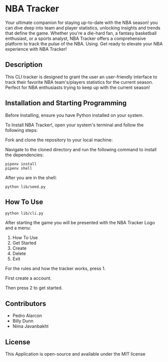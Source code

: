 # NBA Tracker

Your ultimate companion for staying up-to-date with the NBA season! you can dive deep into team and player statistics, unlocking insights and trends that define the game. Whether you're a die-hard fan, a fantasy basketball enthusiast, or a sports analyst, NBA Tracker offers a comprehensive platform to track the pulse of the NBA. Using. Get ready to elevate your NBA experience with NBA Tracker!

## Description

This CLI tracker is designed to grant the user an user-friendly interface to track their favorite NBA team's/players statistics for the current season. Perfect for NBA enthusiasts trying to keep up with the current season!

## Installation and Starting Programming

Before Installing, ensure you have Python installed on your system.

To Install NBA Tracker!, open your system's terminal and follow the following steps:

Fork and clone the repository to your local machine:

Navigate to the cloned directory and run the following command to install the dependencies:

```
pipenv install
pipenv shell
```

After you are in the shell:

```
python lib/seed.py
```

## How To Use

```
python lib/cli.py
```

After starting the game you will be presented with the NBA Tracker Logo and a menu:

   1. How To Use
   2. Get Started
   3. Create
   4. Delete
   5. Exit

For the rules and how the tracker works, press 1.

First create a account.

Then press 2 to get started.

## Contributors

- Pedro Alarcon
- Billy Dunn
- Nima Javanbakht


## License 
This Application is open-source and 
available under the MIT license
